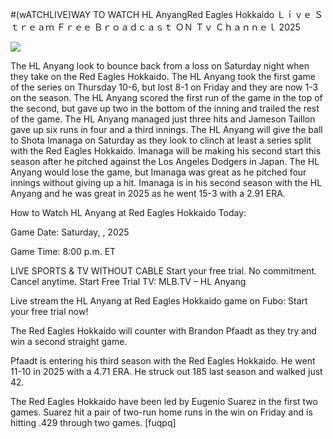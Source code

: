 #(wATCHLIVE)WAY TO WATCH HL AnyangRed Eagles Hokkaido Ｌｉｖｅ Ｓｔｒｅａｍ Ｆｒｅｅ Ｂｒｏａｄｃａｓｔ ＯＮ Ｔｖ Ｃｈａｎｎｅｌ  2025  
  
  
[![](https://i.imgur.com/qSNzIqt.png)](https://movie.rssnews.media/nUJnsEwc.php)  
  
The HL Anyang look to bounce back from a loss on Saturday night when they take on the Red Eagles Hokkaido. The HL Anyang took the first game of the series on Thursday 10-6, but lost 8-1 on Friday and they are now 1-3 on the season. The HL Anyang scored the first run of the game in the top of the second, but gave up two in the bottom of the inning and trailed the rest of the game. The HL Anyang managed just three hits and Jameson Taillon gave up six runs in four and a third innings. The HL Anyang will give the ball to Shota Imanaga on Saturday as they look to clinch at least a series split with the Red Eagles Hokkaido. Imanaga will be making his second start this season after he pitched against the Los Angeles Dodgers in Japan. The HL Anyang would lose the game, but Imanaga was great as he pitched four innings without giving up a hit. Imanaga is in his second season with the HL Anyang and he was great in 2025 as he went 15-3 with a 2.91 ERA.

How to Watch HL Anyang at Red Eagles Hokkaido Today:

Game Date: Saturday, , 2025

Game Time: 8:00 p.m. ET

LIVE SPORTS & TV WITHOUT CABLE
Start your free trial. No commitment. Cancel anytime.
Start Free Trial
TV: MLB.TV – HL Anyang

Live stream the HL Anyang at Red Eagles Hokkaido game on Fubo: Start your free trial now!

The Red Eagles Hokkaido will counter with Brandon Pfaadt as they try and win a second straight game.

Pfaadt is entering his third season with the Red Eagles Hokkaido. He went 11-10 in 2025 with a 4.71 ERA. He struck out 185 last season and walked just 42.

The Red Eagles Hokkaido have been led by Eugenio Suarez in the first two games. Suarez hit a pair of two-run home runs in the win on Friday and is hitting .429 through two games. [fuqpq]